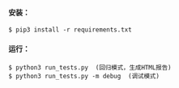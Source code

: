 #### 安装：
```shell
$ pip3 install -r requirements.txt
```

#### 运行：

```shell
$ python3 run_tests.py  (回归模式，生成HTML报告)
$ python3 run_tests.py -m debug  (调试模式)
```
